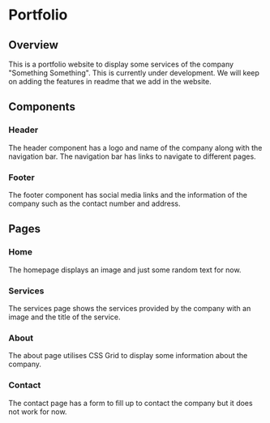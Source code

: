 # Portfolio

## Overview
This is a portfolio website to display some services of the company "Something Something". This is currently under development. We will keep on adding the features in readme that we add in the website.

## Components

### Header
The header component has a logo and name of the company along with the navigation bar. The navigation bar has links to navigate to different pages.

### Footer
The footer component has social media links and the information of the company such as the contact number and address.

## Pages

### Home
The homepage displays an image and just some random text for now.

### Services
The services page shows the services provided by the company with an image and the title of the service.

### About
The about page utilises CSS Grid to display some information about the company.

### Contact
The contact page has a form to fill up to contact the company but it does not work for now.